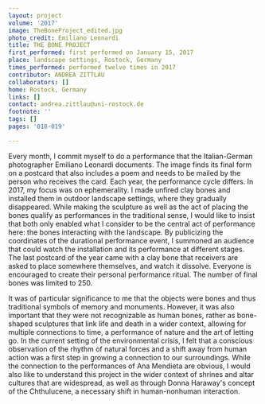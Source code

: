```yaml
---
layout: project
volume: '2017'
image: TheBoneProject_edited.jpg
photo_credit: Emiliano Leonardi
title: THE BONE PROJECT
first_performed: first performed on January 15, 2017
place: landscape settings, Rostock, Germany
times_performed: performed twelve times in 2017
contributor: ANDREA ZITTLAU
collaborators: []
home: Rostock, Germany
links: []
contact: andrea.zittlau@uni-rostock.de
footnote: ''
tags: []
pages: '018-019'

---
```


Every month, I commit myself to do a performance that the Italian-German photographer Emiliano Leonardi documents. The image finds its final form on a postcard that also includes a poem and needs to be mailed by the person who receives the card. Each year, the performance cycle differs. In 2017, my focus was on ephemerality. I made unfired clay bones and installed them in outdoor landscape settings, where they gradually disappeared. While making the sculpture as well as the act of placing the bones qualify as performances in the traditional sense, I would like to insist that both only enabled what I consider to be the central act of performance here: the bones interacting with the landscape. By publicizing the coordinates of the durational performance event, I summoned an audience that could watch the installation and its performance at different stages. The last postcard of the year came with a clay bone that receivers are asked to place somewhere themselves, and watch it dissolve. Everyone is encouraged to create their personal performance ritual. The number of final bones was limited to 250.

It was of particular significance to me that the objects were bones and thus traditional symbols of memory and monuments. However, it was also important that they were not recognizable as human bones, rather as bone-shaped sculptures that link life and death in a wider context, allowing for multiple connections to time, a performance of nature and the art of letting go. In the current setting of the environmental crisis, I felt that a conscious observation of the rhythm of natural forces and a shift away from human action was a first step in growing a connection to our surroundings. While the connection to the performances of Ana Mendieta are obvious, I would also like to understand this project in the wider context of shrines and altar cultures that are widespread, as well as through Donna Haraway's concept of the Chthulucene, a necessary shift in human-nonhuman interaction.
